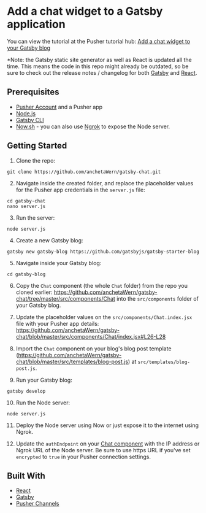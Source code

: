 # Add a chat widget to a Gatsby application

You can view the tutorial at the Pusher tutorial hub: [Add a chat widget to your Gatsby blog](https://pusher.com/tutorials/chat-gatsby)

*Note: the Gatsby static site generator as well as React is updated all the time. This means the code in this repo might already be outdated, so be sure to check out the release notes / changelog for both [Gatsby](https://github.com/gatsbyjs/gatsby/blob/master/CHANGELOG.md) and [React](https://github.com/facebook/react/releases).

## Prerequisites

- [Pusher Account](https://pusher.com/) and a Pusher app
- [Node.js](https://nodejs.org/en/)
- [Gatsby CLI](https://www.npmjs.com/package/gatsby-cli)
- [Now.sh](https://zeit.co/now) - you can also use [Ngrok](https://ngrok.com/) to expose the Node server.

## Getting Started

1. Clone the repo:

```
git clone https://github.com/anchetaWern/gatsby-chat.git
```

2. Navigate inside the created folder, and replace the placeholder values for the Pusher app credentials in the `server.js` file:

```
cd gatsby-chat
nano server.js
```

3. Run the server:

```
node server.js
```

4. Create a new Gatsby blog:

```
gatsby new gatsby-blog https://github.com/gatsbyjs/gatsby-starter-blog
```

5. Navigate inside your Gatsby blog:

```
cd gatsby-blog
```

6. Copy the `Chat` component (the whole `Chat` folder) from the repo you cloned earlier: https://github.com/anchetaWern/gatsby-chat/tree/master/src/components/Chat into the `src/components` folder of your Gatsby blog.

7. Update the placeholder values on the `src/components/Chat.index.jsx` file with your Pusher app details: https://github.com/anchetaWern/gatsby-chat/blob/master/src/components/Chat/index.jsx#L26-L28

8. Import the `Chat` component on your blog's blog post template (https://github.com/anchetaWern/gatsby-chat/blob/master/src/templates/blog-post.js) at `src/templates/blog-post.js`.

9. Run your Gatsby blog:

```
gatsby develop
```

10. Run the Node server:

```
node server.js
```

11. Deploy the Node server using Now or just expose it to the internet using Ngrok.

12. Update the `authEndpoint` on your [Chat component](https://github.com/anchetaWern/gatsby-chat/blob/master/src/components/Chat/index.jsx#L27) with the IP address or Ngrok URL of the Node server. Be sure to use https URL if you've set `encrypted` to `true` in your Pusher connection settings.

## Built With
- [React](https://reactjs.org/)
- [Gatsby](https://www.gatsbyjs.org/)
- [Pusher Channels](https://pusher.com/)
